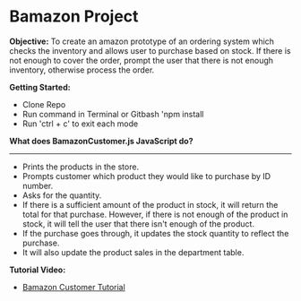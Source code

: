 

# Bamazon Project

**Objective:**
To create an amazon prototype of an ordering system which checks the inventory and allows user to purchase based on stock. If there is not enough to cover the order, prompt the user that there is not enough inventory, otherwise process the order.


**Getting Started:** 


* Clone Repo
* Run command in Terminal or Gitbash 'npm install
* Run 'ctrl + c' to exit each mode




**What does BamazonCustomer.js JavaScript do?**
______________________________________________________________________________________________________________________________
* Prints the products in the store.
* Prompts customer which product they would like to purchase by ID number.
* Asks for the quantity.
* If there is a sufficient amount of the product in stock, it will return the total for that purchase.
However, if there is not enough of the product in stock, it will tell the user that there isn't enough of the product.
* If the purchase goes through, it updates the stock quantity to reflect the purchase.
* It will also update the product sales in the department table.

**Tutorial Video:**
* [Bamazon Customer Tutorial](https://drive.google.com/file/d/1sw7hQ3EdoZ5EsdQ9nOlJrl726G2sSgT0/view?usp=sharing)
